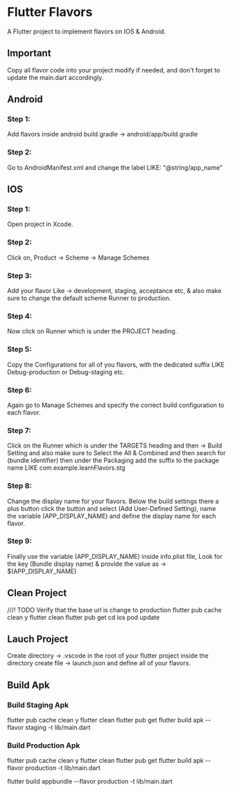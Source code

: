 # Flutter Flavors
A Flutter project to implement flavors on IOS & Android.

## Important
Copy all flavor code into your project modify if needed, and don't forget to update the main.dart accordingly.

## Android

### Step 1:
Add flavors inside android build.gradle -> android/app/build.gradle

### Step 2:
Go to AndroidManifest.xml and change the label LIKE: "@string/app_name"

## IOS

### Step 1:
Open project in Xcode.

### Step 2:
Click on, Product -> Scheme -> Manage Schemes

### Step 3:
Add your flavor Like -> development, staging, acceptance etc, & also make sure to change the default scheme Runner to production.

### Step 4:
Now click on Runner which is under the PROJECT heading.

### Step 5:
Copy the Configurations for all of you flavors, with the dedicated suffix LIKE Debug-production or Debug-staging etc.

### Step 6:
Again go to Manage Schemes and specify the correct build configuration to each flavor.

### Step 7:
Click on the Runner which is under the TARGETS heading and then -> Build Setting and also make sure to Select the All & Combined and then search for (bundle identifier) then under the Packaging add the suffix to the package name LIKE com.example.learnFlavors.stg

### Step 8:
Change the display name for your flavors.
Below the build settings there a plus button click the button and select (Add User-Defined Setting),
name the variable (APP_DISPLAY_NAME) and define the display name for each flavor.

### Step 9:
Finally use the variable (APP_DISPLAY_NAME) inside info.plist file, Look for the key (Bundle display name) & provide the value as -> $(APP_DISPLAY_NAME)

## Clean Project
///! TODO Verify that the base url is change to production
flutter pub cache clean
y
flutter clean
flutter pub get
cd ios
pod update

## Lauch Project
Create directory -> .vscode in the root of your flutter project inside the directory create file -> launch.json and define all of your flavors.

## Build Apk

### Build Staging Apk
flutter pub cache clean
y
flutter clean
flutter pub get
flutter build apk --flavor staging -t lib/main.dart

### Build Production Apk
flutter pub cache clean
y
flutter clean
flutter pub get
flutter build apk --flavor production -t lib/main.dart

flutter build appbundle --flavor production -t lib/main.dart
